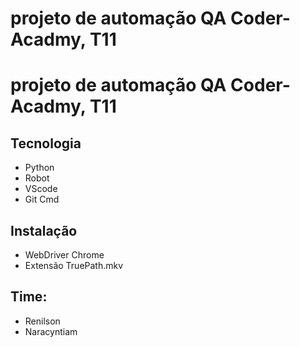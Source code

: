 <h1>projeto de automação QA Coder-Acadmy, T11</h1>

# projeto de automação QA Coder-Acadmy, T11

## Tecnologia
- Python
- Robot
- VScode
- Git Cmd
  
## Instalação
- WebDriver Chrome
- Extensão TruePath.mkv 

## Time:
- Renilson
- Naracyntiam
